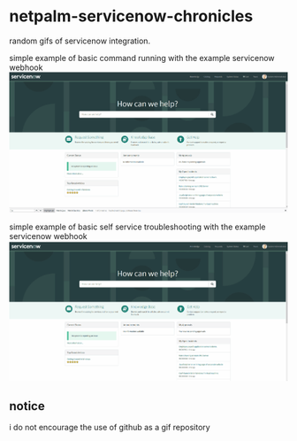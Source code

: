 # netpalm-servicenow-chronicles
random gifs of servicenow integration.

simple example of basic command running with the example servicenow webhook
![netpalm whook](/netpalm_servicenow_self_service_whook.gif)

simple example of basic self service troubleshooting with the example servicenow webhook
![netpalm tshoot](/netpalm_servicenow_self_service_tshoot_0_1.gif)

## notice
i do not encourage the use of github as a gif repository
